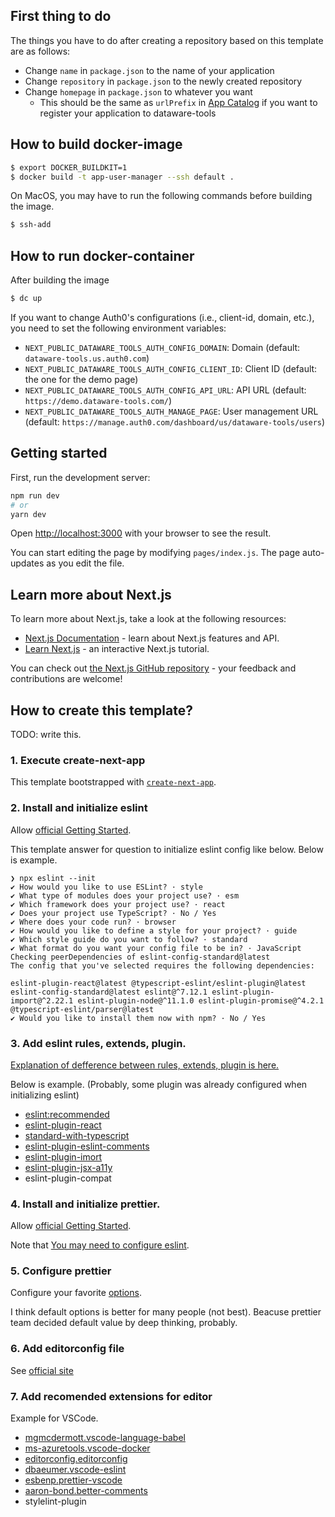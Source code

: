 ## First thing to do

The things you have to do after creating a repository based on this template are as follows:

- Change `name` in `package.json` to the name of your application
- Change `repository` in `package.json` to the newly created repository
- Change `homepage` in `package.json` to whatever you want
  - This should be the same as `urlPrefix` in
    [App Catalog](https://github.com/dataware-tools/app-common/blob/master/src/app/catalog.tsx)
    if you want to register your application to dataware-tools

## How to build docker-image

```bash
$ export DOCKER_BUILDKIT=1
$ docker build -t app-user-manager --ssh default .

```

On MacOS, you may have to run the following commands before building the image.

```bash
$ ssh-add

```

## How to run docker-container

After building the image

```bash
$ dc up
```

If you want to change Auth0's configurations (i.e., client-id, domain, etc.),
you need to set the following environment variables:

- `NEXT_PUBLIC_DATAWARE_TOOLS_AUTH_CONFIG_DOMAIN`: Domain (default: `dataware-tools.us.auth0.com`)
- `NEXT_PUBLIC_DATAWARE_TOOLS_AUTH_CONFIG_CLIENT_ID`: Client ID (default: the one for the demo page)
- `NEXT_PUBLIC_DATAWARE_TOOLS_AUTH_CONFIG_API_URL`: API URL (default: `https://demo.dataware-tools.com/`)
- `NEXT_PUBLIC_DATAWARE_TOOLS_AUTH_MANAGE_PAGE`: User management URL (default: `https://manage.auth0.com/dashboard/us/dataware-tools/users`)

## Getting started

First, run the development server:

```bash
npm run dev
# or
yarn dev
```

Open [http://localhost:3000](http://localhost:3000) with your browser to see the result.

You can start editing the page by modifying `pages/index.js`. The page auto-updates as you edit the file.

## Learn more about Next.js

To learn more about Next.js, take a look at the following resources:

- [Next.js Documentation](https://nextjs.org/docs) - learn about Next.js features and API.
- [Learn Next.js](https://nextjs.org/learn) - an interactive Next.js tutorial.

You can check out [the Next.js GitHub repository](https://github.com/vercel/next.js/) - your feedback and contributions are welcome!

## How to create this template?

TODO: write this.

### 1. Execute create-next-app

This template bootstrapped with [`create-next-app`](https://github.com/vercel/next.js/tree/canary/packages/create-next-app).

### 2. Install and initialize eslint

Allow [official Getting Started](https://eslint.org/docs/user-guide/getting-started).

This template answer for question to initialize eslint config like below. Below is example.

```
❯ npx eslint --init
✔ How would you like to use ESLint? · style
✔ What type of modules does your project use? · esm
✔ Which framework does your project use? · react
✔ Does your project use TypeScript? · No / Yes
✔ Where does your code run? · browser
✔ How would you like to define a style for your project? · guide
✔ Which style guide do you want to follow? · standard
✔ What format do you want your config file to be in? · JavaScript
Checking peerDependencies of eslint-config-standard@latest
The config that you've selected requires the following dependencies:

eslint-plugin-react@latest @typescript-eslint/eslint-plugin@latest eslint-config-standard@latest eslint@^7.12.1 eslint-plugin-import@^2.22.1 eslint-plugin-node@^11.1.0 eslint-plugin-promise@^4.2.1 @typescript-eslint/parser@latest
✔ Would you like to install them now with npm? · No / Yes
```

### 3. Add eslint rules, extends, plugin.

[Explanation of defference between rules, extends, plugin is here.](https://blog.ojisan.io/eslint-plugin-and-extend)

Below is example. (Probably, some plugin was already configured when initializing eslint)

- [eslint:recommended](https://eslint.org/docs/rules/)
- [eslint-plugin-react](https://github.com/yannickcr/eslint-plugin-react)
- [standard-with-typescript](https://github.com/standard/eslint-config-standard-with-typescript)
- [eslint-plugin-eslint-comments](https://mysticatea.github.io/eslint-plugin-eslint-comments/)
- [eslint-plugin-imort](https://github.com/benmosher/eslint-plugin-import)
- [eslint-plugin-jsx-a11y](https://github.com/jsx-eslint/eslint-plugin-jsx-a11y)
- eslint-plugin-compat

### 4. Install and initialize prettier.

Allow [official Getting Started](https://prettier.io/docs/en/install.html).

Note that [You may need to configure eslint](https://prettier.io/docs/en/install.html#eslint-and-other-linters).

### 5. Configure prettier

Configure your favorite [options](https://prettier.io/docs/en/options.html).

I think default options is better for many people (not best). Beacuse prettier team decided default value by deep thinking, probably.

### 6. Add editorconfig file

See [official site](https://editorconfig.org/)

### 7. Add recomended extensions for editor

Example for VSCode.

- [mgmcdermott.vscode-language-babel](https://marketplace.visualstudio.com/items?itemName=mgmcdermott.vscode-language-babel)
- [ms-azuretools.vscode-docker](https://marketplace.visualstudio.com/items?itemName=ms-azuretools.vscode-docker)
- [editorconfig.editorconfig](https://marketplace.visualstudio.com/items?itemName=EditorConfig.EditorConfig)
- [dbaeumer.vscode-eslint](https://marketplace.visualstudio.com/items?itemName=dbaeumer.vscode-eslint)
- [esbenp.prettier-vscode](https://marketplace.visualstudio.com/items?itemName=esbenp.prettier-vscode)
- [aaron-bond.better-comments](https://marketplace.visualstudio.com/items?itemName=aaron-bond.better-comments)
- stylelint-plugin
